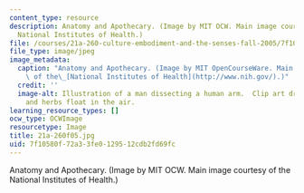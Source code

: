 ```yaml
---
content_type: resource
description: Anatomy and Apothecary. (Image by MIT OCW. Main image courtesy of the
  National Institutes of Health.)
file: /courses/21a-260-culture-embodiment-and-the-senses-fall-2005/7f10580f72a33fe0129512cdb2fd69fc_21a-260f05.jpg
file_type: image/jpeg
image_metadata:
  caption: "Anatomy and Apothecary. (Image by MIT OpenCourseWare. Main image courtesy\
    \ of the\_[National Institutes of Health](http://www.nih.gov/).)"
  credit: ''
  image-alt: Illustration of a man dissecting a human arm.  Clip art drug bottles
    and herbs float in the air.
learning_resource_types: []
ocw_type: OCWImage
resourcetype: Image
title: 21a-260f05.jpg
uid: 7f10580f-72a3-3fe0-1295-12cdb2fd69fc
---
```

Anatomy and Apothecary. (Image by MIT OCW. Main image courtesy of the National Institutes of Health.)

